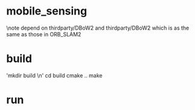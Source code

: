 # mobile_sensing

\note depend on thirdparty/DBoW2 and thirdparty/DBoW2 which is as the same as those in ORB_SLAM2

# build
'mkdir build \n'
cd build
cmake ..
make

# run
